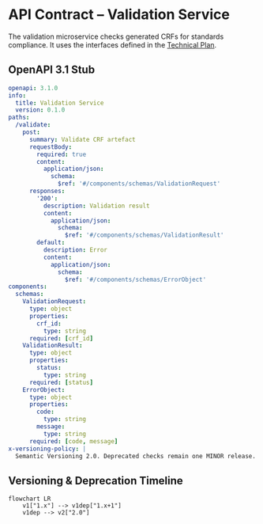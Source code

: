 # API Contract – Validation Service

The validation microservice checks generated CRFs for standards compliance. It uses the interfaces defined in the [Technical Plan](../../technical-plan.md).

## OpenAPI 3.1 Stub
```yaml
openapi: 3.1.0
info:
  title: Validation Service
  version: 0.1.0
paths:
  /validate:
    post:
      summary: Validate CRF artefact
      requestBody:
        required: true
        content:
          application/json:
            schema:
              $ref: '#/components/schemas/ValidationRequest'
      responses:
        '200':
          description: Validation result
          content:
            application/json:
              schema:
                $ref: '#/components/schemas/ValidationResult'
        default:
          description: Error
          content:
            application/json:
              schema:
                $ref: '#/components/schemas/ErrorObject'
components:
  schemas:
    ValidationRequest:
      type: object
      properties:
        crf_id:
          type: string
      required: [crf_id]
    ValidationResult:
      type: object
      properties:
        status:
          type: string
      required: [status]
    ErrorObject:
      type: object
      properties:
        code:
          type: string
        message:
          type: string
      required: [code, message]
x-versioning-policy: |
  Semantic Versioning 2.0. Deprecated checks remain one MINOR release.
```

## Versioning & Deprecation Timeline
```mermaid
flowchart LR
    v1["1.x"] --> v1dep["1.x+1"]
    v1dep --> v2["2.0"]
```
